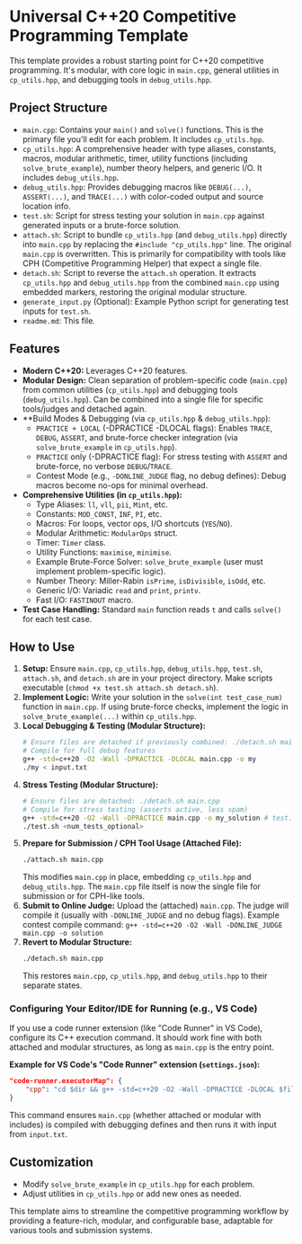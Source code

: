 # Universal C++20 Competitive Programming Template

This template provides a robust starting point for C++20 competitive programming. It's modular, with core logic in `main.cpp`, general utilities in `cp_utils.hpp`, and debugging tools in `debug_utils.hpp`.

## Project Structure

- `main.cpp`: Contains your `main()` and `solve()` functions. This is the primary file you'll edit for each problem. It includes `cp_utils.hpp`.
- `cp_utils.hpp`: A comprehensive header with type aliases, constants, macros, modular arithmetic, timer, utility functions (including `solve_brute_example`), number theory helpers, and generic I/O. It includes `debug_utils.hpp`.
- `debug_utils.hpp`: Provides debugging macros like `DEBUG(...)`, `ASSERT(...)`, and `TRACE(...)` with color-coded output and source location info.
- `test.sh`: Script for stress testing your solution in `main.cpp` against generated inputs or a brute-force solution.
- `attach.sh`: Script to bundle `cp_utils.hpp` (and `debug_utils.hpp`) directly into `main.cpp` by replacing the `#include "cp_utils.hpp"` line. The original `main.cpp` is overwritten. This is primarily for compatibility with tools like CPH (Competitive Programming Helper) that expect a single file.
- `detach.sh`: Script to reverse the `attach.sh` operation. It extracts `cp_utils.hpp` and `debug_utils.hpp` from the combined `main.cpp` using embedded markers, restoring the original modular structure.
- `generate_input.py` (Optional): Example Python script for generating test inputs for `test.sh`.
- `readme.md`: This file.

## Features

- **Modern C++20:** Leverages C++20 features.
- **Modular Design:** Clean separation of problem-specific code (`main.cpp`) from common utilities (`cp_utils.hpp`) and debugging tools (`debug_utils.hpp`). Can be combined into a single file for specific tools/judges and detached again.
- \*\*Build Modes & Debugging (via `cp_utils.hpp` & `debug_utils.hpp`):
  - `PRACTICE + LOCAL` (-DPRACTICE -DLOCAL flags): Enables `TRACE`, `DEBUG`, `ASSERT`, and brute-force checker integration (via `solve_brute_example` in `cp_utils.hpp`).
  - `PRACTICE` only (-DPRACTICE flag): For stress testing with `ASSERT` and brute-force, no verbose `DEBUG`/`TRACE`.
  - Contest Mode (e.g., `-DONLINE_JUDGE` flag, no debug defines): Debug macros become no-ops for minimal overhead.
- **Comprehensive Utilities (in `cp_utils.hpp`):**
  - Type Aliases: `ll`, `vll`, `pii`, `Mint`, etc.
  - Constants: `MOD_CONST`, `INF`, `PI`, etc.
  - Macros: For loops, vector ops, I/O shortcuts (`YES`/`NO`).
  - Modular Arithmetic: `ModularOps` struct.
  - Timer: `Timer` class.
  - Utility Functions: `maximise`, `minimise`.
  - Example Brute-Force Solver: `solve_brute_example` (user must implement problem-specific logic).
  - Number Theory: Miller-Rabin `isPrime`, `isDivisible`, `isOdd`, etc.
  - Generic I/O: Variadic `read` and `print`, `printv`.
  - Fast I/O: `FASTINOUT` macro.
- **Test Case Handling:** Standard `main` function reads `t` and calls `solve()` for each test case.

## How to Use

1.  **Setup:** Ensure `main.cpp`, `cp_utils.hpp`, `debug_utils.hpp`, `test.sh`, `attach.sh`, and `detach.sh` are in your project directory. Make scripts executable (`chmod +x test.sh attach.sh detach.sh`).
2.  **Implement Logic:** Write your solution in the `solve(int test_case_num)` function in `main.cpp`. If using brute-force checks, implement the logic in `solve_brute_example(...)` within `cp_utils.hpp`.
3.  **Local Debugging & Testing (Modular Structure):**
    ```bash
    # Ensure files are detached if previously combined: ./detach.sh main.cpp
    # Compile for full debug features
    g++ -std=c++20 -O2 -Wall -DPRACTICE -DLOCAL main.cpp -o my
    ./my < input.txt
    ```
4.  **Stress Testing (Modular Structure):**
    ```bash
    # Ensure files are detached: ./detach.sh main.cpp
    # Compile for stress testing (asserts active, less spam)
    g++ -std=c++20 -O2 -Wall -DPRACTICE main.cpp -o my_solution # test.sh uses my_solution by default
    ./test.sh <num_tests_optional>
    ```
5.  **Prepare for Submission / CPH Tool Usage (Attached File):**
    ```bash
    ./attach.sh main.cpp
    ```
    This modifies `main.cpp` in place, embedding `cp_utils.hpp` and `debug_utils.hpp`.
    The `main.cpp` file itself is now the single file for submission or for CPH-like tools.
6.  **Submit to Online Judge:** Upload the (attached) `main.cpp`. The judge will compile it (usually with `-DONLINE_JUDGE` and no debug flags).
    Example contest compile command: `g++ -std=c++20 -O2 -Wall -DONLINE_JUDGE main.cpp -o solution`
7.  **Revert to Modular Structure:**
    ```bash
    ./detach.sh main.cpp
    ```
    This restores `main.cpp`, `cp_utils.hpp`, and `debug_utils.hpp` to their separate states.

### Configuring Your Editor/IDE for Running (e.g., VS Code)

If you use a code runner extension (like "Code Runner" in VS Code), configure its C++ execution command. It should work fine with both attached and modular structures, as long as `main.cpp` is the entry point.

**Example for VS Code's "Code Runner" extension (`settings.json`):**

```json
"code-runner.executorMap": {
    "cpp": "cd $dir && g++ -std=c++20 -O2 -Wall -DPRACTICE -DLOCAL $fileName -o $fileNameWithoutExt && $dir/$fileNameWithoutExt < input.txt"
}
```

This command ensures `main.cpp` (whether attached or modular with includes) is compiled with debugging defines and then runs it with input from `input.txt`.

## Customization

- Modify `solve_brute_example` in `cp_utils.hpp` for each problem.
- Adjust utilities in `cp_utils.hpp` or add new ones as needed.

This template aims to streamline the competitive programming workflow by providing a feature-rich, modular, and configurable base, adaptable for various tools and submission systems.
